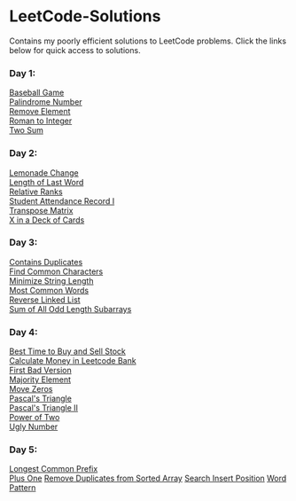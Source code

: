 # LeetCode-Solutions
Contains my poorly efficient solutions to LeetCode problems. Click the links below for quick access to solutions.

### Day 1: <br>
[Baseball Game](Day1/BaseBallGame/main.py) <br>
[Palindrome Number](Day1/PalindromeNumber/main.py) <br>
[Remove Element](Day1/RemoveElement/main.py) <br>
[Roman to Integer](Day1/RomanToInteger/main.py) <br>
[Two Sum](Day1/TwoSum/main.py) <br>

### Day 2: <br>
[Lemonade Change](Day2/LemonadeChange/main.py) <br>
[Length of Last Word](Day2/LengthOfLastWord/main.py) <br>
[Relative Ranks](Day2/RelativeRanks/main.py) <br>
[Student Attendance Record I](Day2/StudentAttendanceRecI/main.py) <br>
[Transpose Matrix](Day2/TransposeMatrix/main.py) <br>
[X in a Deck of Cards](Day2/XDeckCards914/main.py) <br>


### Day 3: <br>
[Contains Duplicates](Day3/ContainsDuplicate/main.py) <br>
[Find Common Characters](Day3/FindCommonCharacters/main.py) <br>
[Minimize String Length](Day3/MinimizeStringLength/main.py) <br>
[Most Common Words](Day3/MostCommonWord/main.py) <br>
[Reverse Linked List](Day3/ReverseLinkedList/main.py)<br>
[Sum of All Odd Length Subarrays](Day3/SumofAllOddLengthSubArrays/main.py) <br>

### Day 4: <br>
[Best Time to Buy and Sell Stock](Day4/BestTimeToBuyandSell/main.py) <br>
[Calculate Money in Leetcode Bank](Day4/CalcMoneyInLCBank/main.py)<br>
[First Bad Version](Day4/FirstBadVersion/main.py) <br>
[Majority Element](Day4/MajorityElement/main.py) <br>
[Move Zeros](Day4/MoveZeros/main.py) <br>
[Pascal's Triangle](Day4/PascalTriangle/main.py) <br>
[Pascal's Triangle II](Day4/PascalTriangleII/main.py) <br>
[Power of Two](Day4/PowerOfTwo/main.py) <br>
[Ugly Number](Day4/UglyNumber/main.py) <br>

### Day 5: <br>
[Longest Common Prefix](Day5/LongestCommonPrefix/main.py) <br>
[Plus One](Day5/PlusOne/main.py)
[Remove Duplicates from Sorted Array](Day5/RemoveDupesFromSortArr/main.py)
[Search Insert Position](Day5/SearchInsertPosition/main.py)
[Word Pattern](Day5/WordPattern/main.py)<br>
